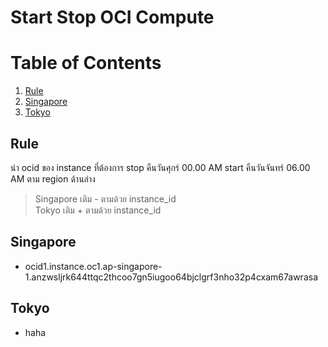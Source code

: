 # Start Stop OCI Compute

# Table of Contents

1. [Rule](#Rule)
2. [Singapore](#Singapore)
3. [Tokyo](#Tokyo)
## Rule

นำ ocid ของ instance ที่ต้องการ stop คืนวันศุกร์ 00.00 AM start คืนวันจันทร์ 06.00 AM ตาม region ด้านล่าง
> Singapore เติม - ตามด้วย instance_id\
> Tokyo เติม + ตามด้วย instance_id

## Singapore

- ocid1.instance.oc1.ap-singapore-1.anzwsljrk644ttqc2thcoo7gn5iugoo64bjclgrf3nho32p4cxam67awrasa
## Tokyo

+  haha
